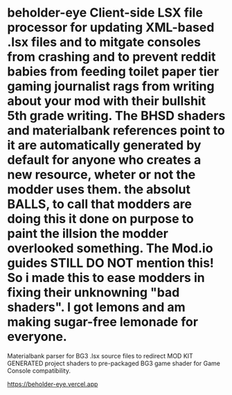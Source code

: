 # beholder-eye Client-side LSX file processor for updating XML-based .lsx files and to mitgate consoles from crashing and to prevent reddit babies from feeding toilet paper tier gaming journalist rags from writing about your mod with their bullshit 5th grade writing. The BHSD shaders and materialbank references point to it are automatically generated by default for anyone who creates a new resource, wheter or not the modder uses them. the absolut BALLS, to call that modders are doing this it done on purpose to paint the illsion the modder overlooked something. The Mod.io guides STILL DO NOT mention this! So i made this to ease modders in fixing their unknowning "bad shaders". I got lemons and am making sugar-free lemonade for everyone.
Materialbank parser for BG3 .lsx source files to redirect MOD KIT GENERATED project shaders to pre-packaged BG3 game shader for Game Console compatibility.

https://beholder-eye.vercel.app
